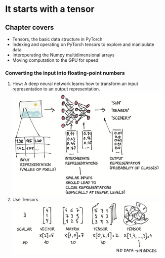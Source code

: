 # It starts with a tensor
## Chapter covers
- Tensors, the basic data structure in PyTorch
- Indexing and operating on PyTorch tensors to explore and manipulate data
- Interoperating the Numpy multidimensional arrays
- Moving computation to the GPU for speed

### Converting the input into floating-point numbers
1. How: A deep neural network learns how to transform an input representation to an output representation.
    ![figure](pictures/convert_input.png)
2. Use Tensors
    ![figure](pictures/tensors.png)